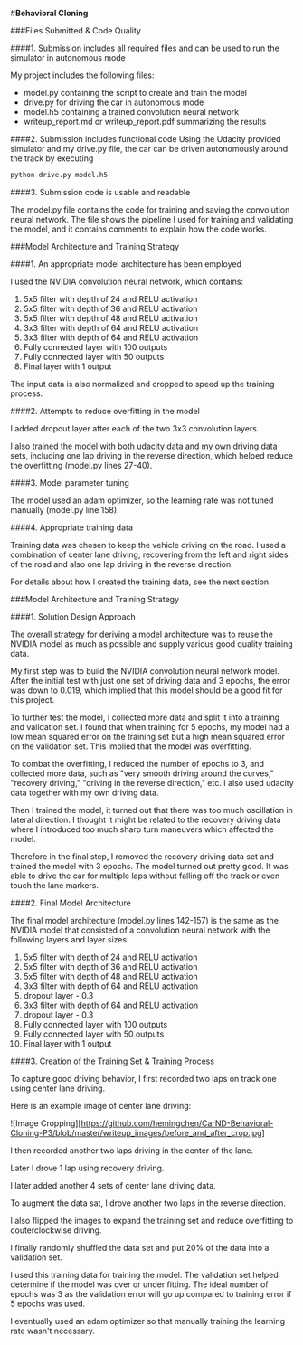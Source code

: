 #**Behavioral Cloning** 


###Files Submitted & Code Quality

####1. Submission includes all required files and can be used to run the simulator in autonomous mode

My project includes the following files:
* model.py containing the script to create and train the model
* drive.py for driving the car in autonomous mode
* model.h5 containing a trained convolution neural network
* writeup_report.md or writeup_report.pdf summarizing the results

####2. Submission includes functional code
Using the Udacity provided simulator and my drive.py file, the car can be driven autonomously around the track by executing
```sh
python drive.py model.h5
```

####3. Submission code is usable and readable

The model.py file contains the code for training and saving the convolution neural network. The file shows the pipeline I used for training and validating the model, and it contains comments to explain how the code works.

###Model Architecture and Training Strategy

####1. An appropriate model architecture has been employed

I used the NVIDIA convolution neural network, which contains:
1. 5x5 filter with depth of 24 and RELU activation
2. 5x5 filter with depth of 36 and RELU activation
3. 5x5 filter with depth of 48 and RELU activation
4. 3x3 filter with depth of 64 and RELU activation
5. 3x3 filter with depth of 64 and RELU activation
6. Fully connected layer with 100 outputs
7. Fully connected layer with 50 outputs
8. Final layer with 1 output

The input data is also normalized and cropped to speed up the training process.

####2. Attempts to reduce overfitting in the model

I added dropout layer after each of the two 3x3 convolution layers.

I also trained the model with both udacity data and my own driving data sets, including one lap driving in the reverse direction, which helped reduce the overfitting (model.py lines 27-40).


####3. Model parameter tuning

The model used an adam optimizer, so the learning rate was not tuned manually (model.py line 158).

####4. Appropriate training data

Training data was chosen to keep the vehicle driving on the road. I used a combination of center lane driving, recovering from the left and right sides of the road and also one lap driving in the reverse direction.

For details about how I created the training data, see the next section.

###Model Architecture and Training Strategy

####1. Solution Design Approach

The overall strategy for deriving a model architecture was to reuse the NVIDIA model as much as possible and supply various good quality training data.

My first step was to build the NVIDIA convolution neural network model. After the initial test with just one set of driving data and 3 epochs, the error was down to 0.019, which implied that this model should be a good fit for this project.

To further test the model, I collected more data and split it into a training and validation set. I found that when training for 5 epochs, my model had a low mean squared error on the training set but a high mean squared error on the validation set. This implied that the model was overfitting.

To combat the overfitting, I reduced the number of epochs to 3, and collected more data, such as "very smooth driving around the curves," "recovery driving," "driving in the reverse direction," etc. I also used udacity data together with my own driving data.

Then I trained the model, it turned out that there was too much oscillation in lateral direction. I thought it might be related to the recovery driving data where I introduced too much sharp turn maneuvers which affected the model.

Therefore in the final step, I removed the recovery driving data set and trained the model with 3 epochs. The model turned out pretty good. It was able to drive the car for multiple laps without falling off the track or even touch the lane markers.


####2. Final Model Architecture

The final model architecture (model.py lines 142-157) is the same as the NVIDIA model that consisted of a convolution neural network with the following layers and layer sizes:
1. 5x5 filter with depth of 24 and RELU activation
2. 5x5 filter with depth of 36 and RELU activation
3. 5x5 filter with depth of 48 and RELU activation
4. 3x3 filter with depth of 64 and RELU activation
5. dropout layer - 0.3
6. 3x3 filter with depth of 64 and RELU activation
7. dropout layer - 0.3
8. Fully connected layer with 100 outputs
9. Fully connected layer with 50 outputs
10. Final layer with 1 output

####3. Creation of the Training Set & Training Process

To capture good driving behavior, I first recorded two laps on track one using center lane driving.

Here is an example image of center lane driving:

![Image Cropping][https://github.com/hemingchen/CarND-Behavioral-Cloning-P3/blob/master/writeup_images/before_and_after_crop.jpg]

I then recorded another two laps driving in the center of the lane.

Later I drove 1 lap using recovery driving.

I later added another 4 sets of center lane driving data.

To augment the data sat, I drove another two laps in the reverse direction.

I also flipped the images to expand the training set and reduce overfitting to couterclockwise driving.

I finally randomly shuffled the data set and put 20% of the data into a validation set.

I used this training data for training the model. The validation set helped determine if the model was over or under fitting. The ideal number of epochs was 3 as the validation error will go up compared to training error if 5 epochs was used.

I eventually used an adam optimizer so that manually training the learning rate wasn't necessary.
